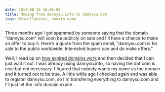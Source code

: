 ```yaml
---
date: 2011-08-16 16:06:55
title: Moving from dannysu.info to dannysu.com
tags: Miscellaneous, domain name
---
```

Three months ago I got spammed by someone saying that the domain "dannysu.com"
will soon be publicly on sale and I'll have a chance to make an offer to buy
it. Here's a quote from the spam email, "dannysu.com is for sale to the public
worldwide. Interested buyers can and do make offers."

Well, I read up on [how expired domains work][1] and then decided that I can
just wait it out. I was already using dannysu.info, so having the dot com is
nice but not necessary. I figured that nobody wants my name as the domain and
it turned out to be true. A little while ago I checked again and was able to
register dannysu.com, so I'm transfering everything to dannysu.com and I'll
just let the .info domain expire.

  [1]: http://www.google.ca/url?sa=t&source=web&cd=1&ved=0CEAQFjAA&url=http%3A%2F%2Fwww.mikeindustries.com%2Fblog%2Farchive%2F2005%2F03%2Fhow-to-snatch-an-expiring-domain&ei=dsxKTqvqLYqhtwf2iuWuCg&usg=AFQjCNHfPoi8sL9B8mqKNvk6GoKsK-rfhg&sig2=21aEFjFQjFD7HdwMrGAL2w
